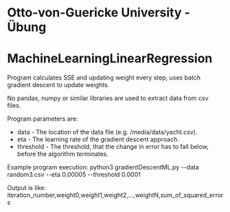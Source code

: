 # Otto-von-Guericke University - Übung

# MachineLearningLinearRegression

Program calculates SSE and updating weight every step, uses batch gradient descent to update weights.

No pandas, numpy or similar libraries are used to extract data from csv files.

Program parameters are:
- data - The location of the data file (e.g. /media/data/yacht.csv).
- eta - The learning rate of the gradient descent approach.
- threshold - The threshold, that the change in error has to fall below, before the algorithm terminates.

Example program execution:
python3 gradientDescentML.py --data random3.csv --eta 0.00005 --threshold 0.0001

Output is like:
iteration_number,weight0,weight1,weight2,...,weightN,sum_of_squared_errors

